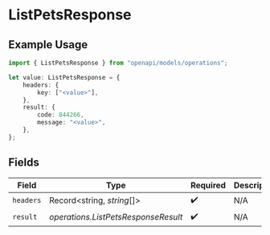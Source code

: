 # ListPetsResponse

## Example Usage

```typescript
import { ListPetsResponse } from "openapi/models/operations";

let value: ListPetsResponse = {
    headers: {
        key: ["<value>"],
    },
    result: {
        code: 844266,
        message: "<value>",
    },
};
```

## Fields

| Field                               | Type                                | Required                            | Description                         |
| ----------------------------------- | ----------------------------------- | ----------------------------------- | ----------------------------------- |
| `headers`                           | Record<string, *string*[]>          | :heavy_check_mark:                  | N/A                                 |
| `result`                            | *operations.ListPetsResponseResult* | :heavy_check_mark:                  | N/A                                 |